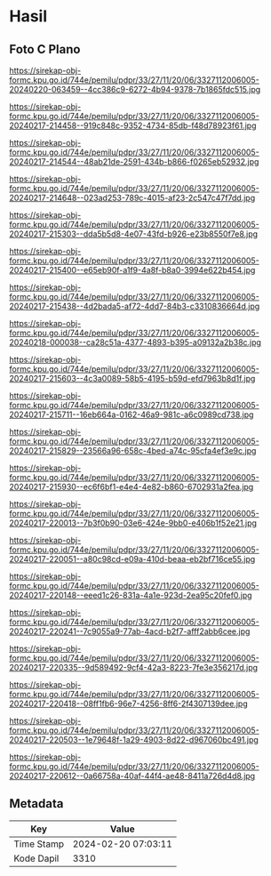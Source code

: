 # Hasil

## Foto C Plano

https://sirekap-obj-formc.kpu.go.id/744e/pemilu/pdpr/33/27/11/20/06/3327112006005-20240220-063459--4cc386c9-6272-4b94-9378-7b1865fdc515.jpg

https://sirekap-obj-formc.kpu.go.id/744e/pemilu/pdpr/33/27/11/20/06/3327112006005-20240217-214458--919c848c-9352-4734-85db-f48d78923f61.jpg

https://sirekap-obj-formc.kpu.go.id/744e/pemilu/pdpr/33/27/11/20/06/3327112006005-20240217-214544--48ab21de-2591-434b-b866-f0265eb52932.jpg

https://sirekap-obj-formc.kpu.go.id/744e/pemilu/pdpr/33/27/11/20/06/3327112006005-20240217-214648--023ad253-789c-4015-af23-2c547c47f7dd.jpg

https://sirekap-obj-formc.kpu.go.id/744e/pemilu/pdpr/33/27/11/20/06/3327112006005-20240217-215303--dda5b5d8-4e07-43fd-b926-e23b8550f7e8.jpg

https://sirekap-obj-formc.kpu.go.id/744e/pemilu/pdpr/33/27/11/20/06/3327112006005-20240217-215400--e65eb90f-a1f9-4a8f-b8a0-3994e622b454.jpg

https://sirekap-obj-formc.kpu.go.id/744e/pemilu/pdpr/33/27/11/20/06/3327112006005-20240217-215438--4d2bada5-af72-4dd7-84b3-c3310836664d.jpg

https://sirekap-obj-formc.kpu.go.id/744e/pemilu/pdpr/33/27/11/20/06/3327112006005-20240218-000038--ca28c51a-4377-4893-b395-a09132a2b38c.jpg

https://sirekap-obj-formc.kpu.go.id/744e/pemilu/pdpr/33/27/11/20/06/3327112006005-20240217-215603--4c3a0089-58b5-4195-b59d-efd7963b8d1f.jpg

https://sirekap-obj-formc.kpu.go.id/744e/pemilu/pdpr/33/27/11/20/06/3327112006005-20240217-215711--16eb664a-0162-46a9-981c-a6c0989cd738.jpg

https://sirekap-obj-formc.kpu.go.id/744e/pemilu/pdpr/33/27/11/20/06/3327112006005-20240217-215829--23566a96-658c-4bed-a74c-95cfa4ef3e9c.jpg

https://sirekap-obj-formc.kpu.go.id/744e/pemilu/pdpr/33/27/11/20/06/3327112006005-20240217-215930--ec6f6bf1-e4e4-4e82-b860-6702931a2fea.jpg

https://sirekap-obj-formc.kpu.go.id/744e/pemilu/pdpr/33/27/11/20/06/3327112006005-20240217-220013--7b3f0b90-03e6-424e-9bb0-e406b1f52e21.jpg

https://sirekap-obj-formc.kpu.go.id/744e/pemilu/pdpr/33/27/11/20/06/3327112006005-20240217-220051--a80c98cd-e09a-410d-beaa-eb2bf716ce55.jpg

https://sirekap-obj-formc.kpu.go.id/744e/pemilu/pdpr/33/27/11/20/06/3327112006005-20240217-220148--eeed1c26-831a-4a1e-923d-2ea95c20fef0.jpg

https://sirekap-obj-formc.kpu.go.id/744e/pemilu/pdpr/33/27/11/20/06/3327112006005-20240217-220241--7c9055a9-77ab-4acd-b2f7-afff2abb6cee.jpg

https://sirekap-obj-formc.kpu.go.id/744e/pemilu/pdpr/33/27/11/20/06/3327112006005-20240217-220335--9d589492-9cf4-42a3-8223-7fe3e356217d.jpg

https://sirekap-obj-formc.kpu.go.id/744e/pemilu/pdpr/33/27/11/20/06/3327112006005-20240217-220418--08ff1fb6-96e7-4256-8ff6-2f4307139dee.jpg

https://sirekap-obj-formc.kpu.go.id/744e/pemilu/pdpr/33/27/11/20/06/3327112006005-20240217-220503--1e79648f-1a29-4903-8d22-d967060bc491.jpg

https://sirekap-obj-formc.kpu.go.id/744e/pemilu/pdpr/33/27/11/20/06/3327112006005-20240217-220612--0a66758a-40af-44f4-ae48-8411a726d4d8.jpg


## Metadata

| Key        | Value               |
| ---------- | ------------------- |
| Time Stamp | 2024-02-20 07:03:11 |
| Kode Dapil | 3310                |



